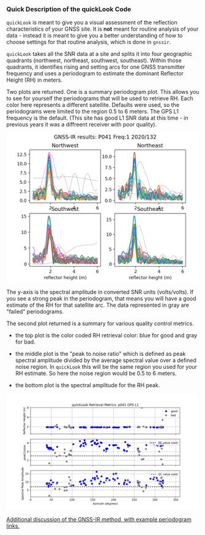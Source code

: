 ### Quick Description of the quickLook Code 

<code>quickLook</code> is meant to give you a visual assessment of the reflection characteristics 
of your GNSS site. It is **not** meant for routine analysis of your data - instead it is 
meant to give you a better understanding of how to choose settings for that routine analysis, which 
is done in <code>gnssir</code>.

<code>quickLook</code> takes all the SNR data at a site and splits it into four geographic 
quadrants (northwest, northeast, southwest, southeast). Within those quadrants, it identifies rising
and setting arcs for one GNSS transmitter frequency and uses a periodogram to estimate the dominant Reflector Height (RH) 
in meters.

Two plots are returned. One is a summary periodogram plot. This allows you to see for yourself the periodograms
that will be used to retrieve RH.  Each  color here represents a different satellite. Defaults were used, so the periodograms
were limited to the region 0.5 to 6 meters. The GPS L1 frequency is the default. (This site has good L1 SNR data at this time - in previous 
years it was a diffreent receiver with poor quality).

<img src="../tests/use_cases/p041-l1.png" width=600>

The y-axis is the spectral amplitude in converted SNR units (volts/volts).  If you see a strong peak in the periodogram,
that means you will have a good estimate of the RH for that satellite arc. The data represented in gray are "failed" periodograms. 

The second plot returned is a summary for various quality control metrics. 

* the top plot is the color coded RH retrieval color: blue for good and gray for bad.

* the middle plot is the "peak to noise ratio" which is defined as peak spectral amplitude divided by the average 
spectral value over a defined noise region.  In <code>quickLook</code> this will be the same region you used for your RH estimate.
So here the noise region would be 0.5 to 6 meters.

* the bottom plot is the spectral amplitude for the RH peak. 

<img src="../tests/use_cases/p041_l1_qc.png" width=600>


[Additional discussion of the GNSS-IR method, with example periodogram links.](https://gnss-reflections.org/overview)

